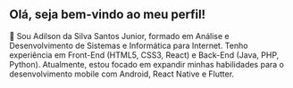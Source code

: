 ## Olá, seja bem-vindo ao meu perfil!

👋 Sou Adilson da Silva Santos Junior, formado em Análise e Desenvolvimento de Sistemas e Informática para Internet. Tenho experiência em Front-End (HTML5, CSS3, React) e Back-End (Java, PHP, Python). Atualmente, estou focado em expandir minhas habilidades para o desenvolvimento mobile com Android, React Native e Flutter.




